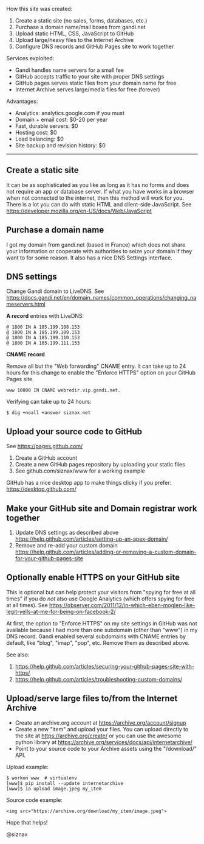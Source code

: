 How this site was created:

 1. Create a static site (no sales, forms, databases, etc.)
 1. Purchase a domain name/mail boxes from gandi.net
 1. Upload static HTML, CSS, JavaScript to GitHub
 1. Upload large/heavy files to the Internet Archive
 1. Configure DNS records and GitHub Pages site to work together

Services exploited:

 * Gandi handles name servers for a small fee
 * GitHub accepts traffic to your site with proper DNS settings
 * GitHub pages serves static files from your domain name for free
 * Internet Archive serves large/media files for free (forever)

Advantages:

 * Analytics: analytics.google.com if you must
 * Domain + email cost: $0-20 per year
 * Fast, durable servers: $0
 * Hosting cost: $0
 * Load balancing: $0
 * Site backup and revision history: $0


----


Create a static site
--------------------

It can be as sophisticated as you like as long as it has no forms and
does not require an app or database server. If what you have works in
a browser when not connected to the internet, then this method will
work for you. There is a lot you can do with static HTML and
client-side JavaScript. See
https://developer.mozilla.org/en-US/docs/Web/JavaScript


Purchase a domain name
----------------------

I got my domain from gandi.net (based in France) which does not share
your information or cooperate with authorities to seize your
domain if they want to for some reason. It also has a nice DNS
Settings interface.


DNS settings
------------

Change Gandi domain to LiveDNS. See
https://docs.gandi.net/en/domain_names/common_operations/changing_nameservers.html

**A record** entries with LiveDNS:

```
@ 1800 IN A 185.199.108.153 
@ 1800 IN A 185.199.109.153 
@ 1800 IN A 185.199.110.153 
@ 1800 IN A 185.199.111.153
```

**CNAME record**

Remove all but the "Web forwarding" CNAME entry. It can take up to 24
hours for this change to enable the "Enforce HTTPS" option on your
GitHub Pages site.

```
www 10800 IN CNAME webredir.vip.gandi.net.
```

Verifying can take up to 24 hours:

```
$ dig +noall +answer siznax.net
```


Upload your source code to GitHub
---------------------------------

See https://pages.github.com/

1. Create a GitHub account
1. Create a new GitHub pages repository by uploading your static files
1. See github.com/siznax/www for a working example

GitHub has a nice desktop app to make things clicky if you prefer:
https://desktop.github.com/


Make your GitHub site and Domain registrar work together
--------------------------------------------------------

1. Update DNS settings as described above
   https://help.github.com/articles/setting-up-an-apex-domain/
1. Remove and re-add your custom domain
   https://help.github.com/articles/adding-or-removing-a-custom-domain-for-your-github-pages-site


Optionally enable HTTPS on your GitHub site
-------------------------------------------

This is optional but can help protect your visitors from "spying for
free at all times" if you do _not_ also use Google Analytics (which
offers spying for free at all times). See
https://observer.com/2011/12/in-which-eben-moglen-like-legit-yells-at-me-for-being-on-facebook-2/

At first, the option to "Enforce HTTPS" on my site settings in GitHub
was not available because I had more than one subdomain (other than
"www") in my DNS record. Gandi enabled several subdomains with CNAME
entries by default, like "blog", "imap", "pop", etc. Remove them as
described above.

See also:

1. https://help.github.com/articles/securing-your-github-pages-site-with-https/
1. https://help.github.com/articles/troubleshooting-custom-domains/


Upload/serve large files to/from the Internet Archive
-----------------------------------------------------

* Create an archive.org account at https://archive.org/account/signup
* Create a new "item" and upload your files. You can upload directly
  to the site at https://archive.org/create/ or you can use the
  awesome python library at 
  https://archive.org/services/docs/api/internetarchive/
* Point to your source code to your Archive assets using the
  "/download/" API.

Upload example:

```
$ workon www  # virtualenv
[www]$ pip install --update internetarchive
[www]$ ia upload image.jpeg my_item
```

Source code example:

```
<img src="https://archive.org/download/my_item/image.jpeg">
```

Hope that helps!


@siznax
